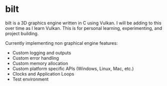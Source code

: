 # bilt

bilt is a 3D graphics engine written in C using Vulkan. I will be adding to this over time as I learn Vulkan. This is for personal learning, experimenting, and project building.

Currently implementing non graphical engine features:
- Custom logging and outputs
- Custom error handling
- Custom memory allocation
- Custom platform specific APIs (Windows, Linux, Mac, etc.)
- Clocks and Application Loops
- Test environment